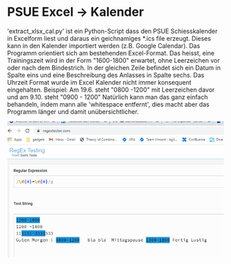 # PSUE Excel -> Kalender  
'extract_xlsx_cal.py' ist ein Python-Script dass den PSUE Schiesskalender in Excelform liest und daraus ein geichnamiges *.ics file erzeugt. 
Dieses kann in den Kalender importiert werden (z.B. Google Calendar). 
Das Programm orientiert sich am bestehenden Excel-Format. Das heisst, eine Trainingszeit wird in der Form "1600-1800" erwartet, 
ohne Leerzeichen vor oder nach dem Bindestrich. In der gleichen Zeile befindet sich ein Datum in Spalte eins und eine Beschreibung des
Anlasses in Spalte sechs.
Das Uhrzeit Format wurde im Excel Kalender nicht immer konsequent eingehalten. Beispiel: Am 19.6. steht "0800 -1200" mit Leerzeichen davor und am 9.10. steht "0900 - 1200" 
Natürlich kann man das ganz einfach behandeln, indem mann alle 'whitespace entfernt', dies macht aber das Programm länger und damit unübersichtlicher.


![regextester](doc/RegexTesterCapture.png)
